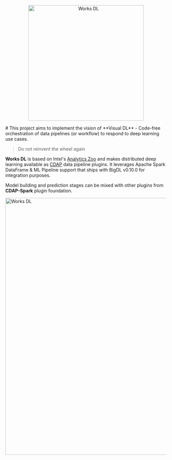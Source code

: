 <p align="center">
<img src="https://github.com/predictiveworks/cdap-spark/blob/master/images/works-dl.svg" width="360" alt="Works DL"> 
</p>
# 
This project aims to implement the vision of **Visual DL** - Code-free orchestration of data pipelines (or workflow) to respond to deep learning use cases.

>Do not reinvent the wheel again

**Works DL** is based on Intel's [Analytics Zoo](https://github.com/intel-analytics/analytics-zoo) and makes distributed deep learning available as [CDAP](https://cdap.io) data pipeline plugins. It leverages Apache Spark DataFrame & ML Pipeline support that ships with BigDL v0.10.0 for integration purposes.

Model building and prediction stages can be mixed with other plugins from **CDAP-Spark** plugin foundation.

<img src="https://github.com/predictiveworks/cdap-spark/blob/master/works-dl/images/works-dl.png" width="800" alt="Works DL">
